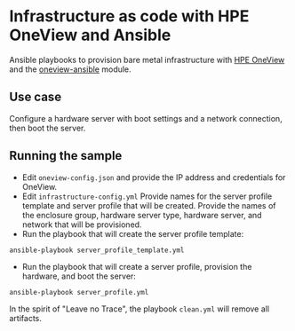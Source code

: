 # Infrastructure as code with HPE OneView and Ansible

Ansible playbooks to provision bare metal infrastructure with [HPE OneView](https://hpe.com/info/oneview) and the [oneview-ansible](https://github.com/HewlettPackard/oneview-ansible) module.

## Use case

Configure a hardware server with boot settings and a network connection, then boot the server.

## Running the sample

* Edit `oneview-config.json` and provide the IP address and credentials for OneView.
* Edit `infrastructure-config.yml` Provide names for the server profile template and server profile that will be created. Provide the names of the enclosure group, hardware server type, hardware server, and network that will be provisioned.
* Run the playbook that will create the server profile template:

```console
ansible-playbook server_profile_template.yml
```

* Run the playbook that will create a server profile, provision the hardware, and boot the server:

```console
ansible-playbook server_profile.yml
```

In the spirit of "Leave no Trace", the playbook `clean.yml` will remove all artifacts.
